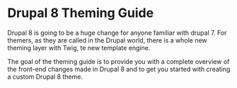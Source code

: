 # Drupal 8 Theming Guide

Drupal 8 is going to be a huge change for anyone familiar with drupal 7. For themers, as they are called in the Drupal world, there is a whole new theming layer with Twig, te new template engine.

The goal of the theming guide is to provide you with a complete overview of the front-end changes made in Drupal 8 and to get you started with creating a custom Drupal 8 theme.

